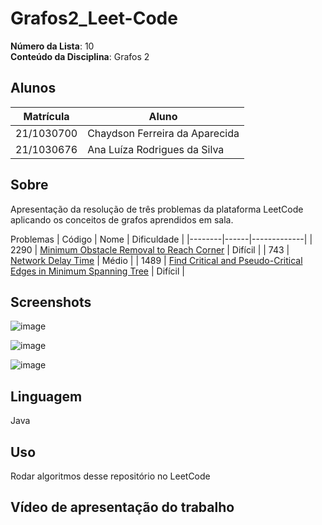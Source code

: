 # Grafos2_Leet-Code

**Número da Lista**: 10<br>
**Conteúdo da Disciplina**: Grafos 2<br>

## Alunos
|Matrícula | Aluno |
| -- | -- |
| 21/1030700  |  Chaydson Ferreira da Aparecida |
| 21/1030676  |  Ana Luíza Rodrigues da Silva |

## Sobre 
Apresentação da resolução de três problemas da plataforma LeetCode aplicando os conceitos de grafos aprendidos em sala. 

Problemas
| Código | Nome | Dificuldade |
|--------|------|-------------|
| 2290 | [Minimum Obstacle Removal to Reach Corner](https://leetcode.com/problems/minimum-obstacle-removal-to-reach-corner/description/) | Difícil |
| 743 | [Network Delay Time](https://leetcode.com/problems/network-delay-time/description/) | Médio |
| 1489 | [Find Critical and Pseudo-Critical Edges in Minimum Spanning Tree](https://leetcode.com/problems/find-critical-and-pseudo-critical-edges-in-minimum-spanning-tree/description/) | Difícil |

## Screenshots
![image](https://github.com/user-attachments/assets/adafb3c9-62af-4704-8217-310b28fbbde8)

![image](https://github.com/user-attachments/assets/a062c584-9303-4558-9694-e0c95d102ecb)

![image](https://github.com/user-attachments/assets/68b1866e-2b10-453f-b098-d19adaa90d3c)


## Linguagem 
Java 

## Uso 
Rodar algoritmos desse repositório no LeetCode

## Vídeo de apresentação do trabalho

